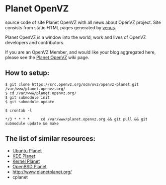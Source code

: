 # Planet OpenVZ

source code of site Planet OpenVZ with all news about OpenVZ project.
Site consists from static HTML pages generated by
[venus](http://www.intertwingly.net/code/venus/).

Planet OpenVZ is a window into the world, work and lives of OpenVZ developers
and contributors.

If you are an OpenVZ Member, and would like your blog aggregated here, please
see the [Planet OpenVZ](https://openvz.org/Planet_OpenVZ) wiki page.

## How to setup:

```
$ git clone https://src.openvz.org/scm/ovz/openvz-planet.git /var/www/planet.openvz.org/
$ cd /var/www/planet.openvz.org/
$ git submodule init
$ git submodule update
```

```
$ crontab -l

*/3 * * * *     cd /var/www/planet.openvz.org && git pull && git submodule update && make
```

## The list of similar resources:

* [Ubuntu Planet](http://planet.ubuntu.com/)
* [KDE Planet](https://planetkde.org/)
* [Kernel Planet](http://planet.kernel.org/)
* [OpenBSD Planet](https://bronevichok.ru/openbsd-planet/)
* http://www.planetplanet.org/
* cplanet
